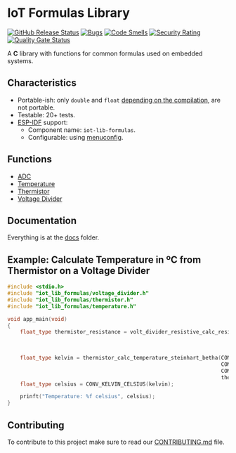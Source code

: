 # IoT Formulas Library

[![GitHub Release Status][git-bagdge-release]][git-release] [![Bugs][sonar-badge-bugs]][sonar-home] [![Code Smells][sonar-badge-smells]][sonar-home] [![Security Rating][sonar-badge-security]][sonar-home] [![Quality Gate Status][sonar-badge-quality]][sonar-home]  

A **C** library with functions for common formulas used on embedded systems.  

## Characteristics

* Portable-ish: only `double` and `float` [depending on the compilation](docs/wiki/how_to_use.md), are not portable.
* Testable: 20+ tests.
* [ESP-IDF](https://docs.espressif.com/projects/esp-idf/en/latest/esp32/get-started/) support:
  * Component name: `iot-lib-formulas`.
  * Configurable: using [menuconfig](https://docs.espressif.com/projects/esp-idf/en/latest/esp32/api-reference/kconfig.html).

## Functions

* [ADC](/docs/wiki/headers/adc.md)
* [Temperature](/docs/wiki/headers/temperature.md)
* [Thermistor](/docs/wiki/headers/thermistor.md)
* [Voltage Divider](/docs/wiki/headers/voltage_divider.md)

## Documentation

Everything is at the [docs](/docs) folder.

## Example: Calculate Temperature in ºC from Thermistor on a Voltage Divider

```cpp
#include <stdio.h>
#include "iot_lib_formulas/voltage_divider.h"
#include "iot_lib_formulas/thermistor.h"
#include "iot_lib_formulas/temperature.h"

void app_main(void)
{
    float_type thermistor_resistance = volt_divider_resistive_calc_resistor_2(5.0,     // 5V in.
                                                                              10000.0, // 10K resistor 1
                                                                              2.5);    // 2.5V out.

    float_type kelvin = thermistor_calc_temperature_steinhart_betha(COMMON_THERM_PROBE_AMBIENT_TEMP_KELVIN,
                                                                    COMMON_THERM_PROBE_RESISTANCE,
                                                                    COMMON_THERM_PROBE_BETHA,
                                                                    thermistor_resistance);
    float_type celsius = CONV_KELVIN_CELSIUS(kelvin);

    prinft("Temperature: %f celsius", celsius);
}
```

## Contributing

To contribute to this project make sure to read our [CONTRIBUTING.md](/docs/CONTRIBUTING.md) file.

[git-bagdge-release]: https://github.com/gfurtadoalmeida/iot-lib-formulas/actions/workflows/release.yml/badge.svg
[git-release]: https://github.com/gfurtadoalmeida/iot-lib-formulas/releases
[sonar-badge-bugs]: https://sonarcloud.io/api/project_badges/measure?project=iot_lib_formulas&metric=bugs
[sonar-badge-quality]: https://sonarcloud.io/api/project_badges/measure?project=iot_lib_formulas&metric=alert_status
[sonar-badge-security]: https://sonarcloud.io/api/project_badges/measure?project=iot_lib_formulas&metric=security_rating
[sonar-badge-smells]: https://sonarcloud.io/api/project_badges/measure?project=iot_lib_formulas&metric=code_smells
[sonar-home]: https://sonarcloud.io/project/overview?id=iot_lib_formulas
